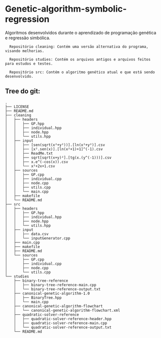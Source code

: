 # Genetic-algorithm-symbolic-regression
Algoritmos desenvolvidos durante o aprendizado de programação genética e regressão simbólica.

      Repositório cleaning: Contém uma versão alternativa do programa, visando melhorias.

      Repositório studies: Contém os arquivos antigos e arquivos feitos para estudos e testes.

      Repositório src: Contém o algoritmo genético atual e que está sendo desenvolvido.

## Tree do git:
```
.
├── LICENSE
├── README.md
├── cleaning
│   ├── headers
│   │   ├── GP.hpp
│   │   ├── individual.hpp
│   │   ├── node.hpp
│   │   └── utils.hpp
│   ├── input
│   │   ├── [sen(sqrt(x²+y²))].[ln(x²+y²)].csv
│   │   ├── [x².sen(x)].[ln(x²+1)+1]^(-1).csv
│   │   ├── ReadMe.txt
│   │   ├── sqrt[sqrt(x+y)²].[tg(x.(y^(-1)))].csv
│   │   ├── x.e^(-cos(x)).csv
│   │   └── x²+2x+1.csv
│   ├── sources
│   │   ├── GP.cpp
│   │   ├── individual.cpp
│   │   ├── node.cpp
│   │   ├── utils.cpp
│   │   └── main.cpp
│   ├── makefile
│   └── README.md
├── src
│   ├── headers
│   │   ├── GP.hpp
│   │   ├── individual.hpp
│   │   ├── node.hpp
│   │   └── utils.hpp
│   ├── input
│   │   ├── data.csv
│   │   └── inputGenerator.cpp
│   ├── main.cpp
│   ├── makefile
│   ├── README.md
│   └── sources
│       ├── GP.cpp
│       ├── individual.cpp
│       ├── node.cpp
│       └── utils.cpp
└── studies
    ├── binary-tree-reference
    │   ├── binary-tree-reference-main.cpp
    │   └── binary-tree-reference-output.txt
    ├── canonical-genetic-algorithm-1.0
    │   ├── BinaryTree.hpp
    │   └── main.cpp
    ├── canonical-genetic-algorithm-flowchart
    │   └── canonical-genetic-algorithm-flowchart.xml
    ├── quadratic-solver-reference
    │   ├── quadratic-solver-reference-header.hpp
    │   ├── quadratic-solver-reference-main.cpp
    │   └── quadratic-solver-reference-output.txt
    └── README.md
```
